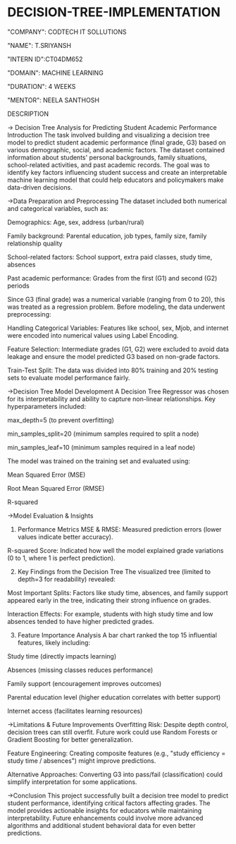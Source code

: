 # DECISION-TREE-IMPLEMENTATION

"COMPANY": CODTECH IT SOLLUTIONS

"NAME": T.SRIYANSH

"INTERN ID":CT04DM652

"DOMAIN": MACHINE LEARNING

"DURATION": 4 WEEKS

"MENTOR": NEELA SANTHOSH



 DESCRIPTION

-> Decision Tree Analysis for Predicting Student Academic Performance
Introduction
The task involved building and visualizing a decision tree model to predict student academic performance (final grade, G3) based on various demographic, social, and academic factors. The dataset contained information about students' personal backgrounds, family situations, school-related activities, and past academic records. The goal was to identify key factors influencing student success and create an interpretable machine learning model that could help educators and policymakers make data-driven decisions.

->Data Preparation and Preprocessing
The dataset included both numerical and categorical variables, such as:

Demographics: Age, sex, address (urban/rural)

Family background: Parental education, job types, family size, family relationship quality

School-related factors: School support, extra paid classes, study time, absences

Past academic performance: Grades from the first (G1) and second (G2) periods

Since G3 (final grade) was a numerical variable (ranging from 0 to 20), this was treated as a regression problem. Before modeling, the data underwent preprocessing:

Handling Categorical Variables: Features like school, sex, Mjob, and internet were encoded into numerical values using Label Encoding.

Feature Selection: Intermediate grades (G1, G2) were excluded to avoid data leakage and ensure the model predicted G3 based on non-grade factors.

Train-Test Split: The data was divided into 80% training and 20% testing sets to evaluate model performance fairly.

->Decision Tree Model Development
A Decision Tree Regressor was chosen for its interpretability and ability to capture non-linear relationships. Key hyperparameters included:

max_depth=5 (to prevent overfitting)

min_samples_split=20 (minimum samples required to split a node)

min_samples_leaf=10 (minimum samples required in a leaf node)

The model was trained on the training set and evaluated using:

Mean Squared Error (MSE)

Root Mean Squared Error (RMSE)

R-squared 

->Model Evaluation & Insights
1. Performance Metrics
MSE & RMSE: Measured prediction errors (lower values indicate better accuracy).

R-squared  Score: Indicated how well the model explained grade variations (0 to 1, where 1 is perfect prediction).

2. Key Findings from the Decision Tree
The visualized tree (limited to depth=3 for readability) revealed:

Most Important Splits: Factors like study time, absences, and family support appeared early in the tree, indicating their strong influence on grades.

Interaction Effects: For example, students with high study time and low absences tended to have higher predicted grades.

3. Feature Importance Analysis
A bar chart ranked the top 15 influential features, likely including:

Study time (directly impacts learning)

Absences (missing classes reduces performance)

Family support (encouragement improves outcomes)

Parental education level (higher education correlates with better support)

Internet access (facilitates learning resources)

->Limitations & Future Improvements
Overfitting Risk: Despite depth control, decision trees can still overfit. Future work could use Random Forests or Gradient Boosting for better generalization.

Feature Engineering: Creating composite features (e.g., "study efficiency = study time / absences") might improve predictions.

Alternative Approaches: Converting G3 into pass/fail (classification) could simplify interpretation for some applications.

->Conclusion
This project successfully built a decision tree model to predict student performance, identifying critical factors affecting grades. The model provides actionable insights for educators while maintaining interpretability. Future enhancements could involve more advanced algorithms and additional student behavioral data for even better predictions.
